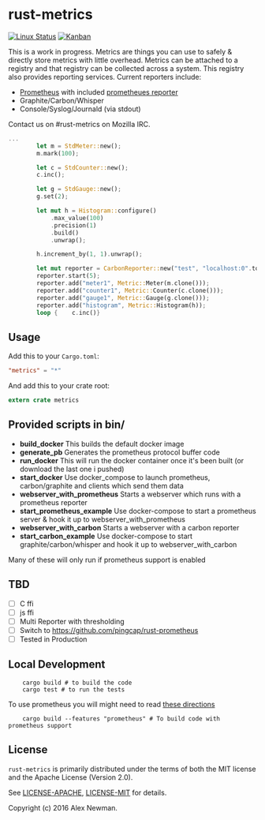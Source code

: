 # rust-metrics
[![Linux Status](https://travis-ci.org/posix4e/rust-metrics.svg?branch=master)](https://travis-ci.org/posix4e/rust-metrics)
[![Kanban](https://img.shields.io/github/issues/posix4e/rust-metrics.svg?label=HuBoard)](https://huboard.com/posix4e/rust-metrics#/?repo=[%22huboard%22])

This is a work in progress. 
Metrics are things you can use to safely & directly store metrics with little overhead. Metrics
can be attached to a registry and that registry can be collected across a system. This registry
also provides reporting services. Current reporters include:

- [Prometheus](https://prometheus.io/) with included [prometheues reporter](prometheus_reporter)
- Graphite/Carbon/Whisper
- Console/Syslog/Journald (via stdout)

Contact us on #rust-metrics on Mozilla IRC.

```rust
...
        let m = StdMeter::new();
        m.mark(100);

        let c = StdCounter::new();
        c.inc();

        let g = StdGauge::new();
        g.set(2);

        let mut h = Histogram::configure()
            .max_value(100)
            .precision(1)
            .build()
            .unwrap();

        h.increment_by(1, 1).unwrap();

        let mut reporter = CarbonReporter::new("test", "localhost:0".to_string(), "asd.asdf");
        reporter.start(5);
        reporter.add("meter1", Metric::Meter(m.clone()));
        reporter.add("counter1", Metric::Counter(c.clone()));
        reporter.add("gauge1", Metric::Gauge(g.clone()));
        reporter.add("histogram", Metric::Histogram(h));
        loop {    c.inc()}
```


## Usage


Add this to your `Cargo.toml`:

```toml
"metrics" = "*"
```

And add this to your crate root:

```rust
extern crate metrics
```
## Provided scripts in bin/

* **build_docker** This builds the default docker image
* **generate_pb** Generates the prometheus protocol buffer code
* **run_docker** This will run the  docker container once it's been built (or download the last one i pushed)
* **start_docker** Use docker_compose  to launch prometheus, carbon/graphite and clients which send them data
* **webserver_with_prometheus** Starts a webserver which runs with a prometheus reporter
* **start_prometheus_example** Use docker-compose to start a prometheus server & hook it up to webserver_with_prometheus
* **webserver_with_carbon** Starts a webserver with a carbon reporter
* **start_carbon_example** Use docker-compose to start graphite/carbon/whisper and hook it up to webserver_with_carbon

Many of these will only run if prometheus support is enabled

## TBD
- [ ] C ffi
- [ ] js ffi
- [ ] Multi Reporter with thresholding
- [ ] Switch to https://github.com/pingcap/rust-prometheus
- [ ] Tested in Production

## Local Development

```
    cargo build # to build the code
    cargo test # to run the tests
```

To use prometheus you will might need to read [these directions](prometheus_reporter/README.md)
```
    cargo build --features "prometheus" # To build code with prometheus support
```
## License

`rust-metrics` is primarily distributed under the terms of both the MIT license and the
Apache License (Version 2.0).

See [LICENSE-APACHE](LICENSE-APACHE), [LICENSE-MIT](LICENSE-MIT) for details.

Copyright (c) 2016 Alex Newman.
